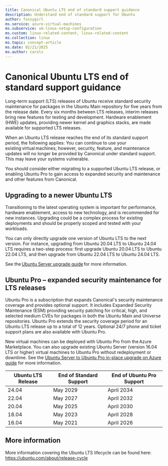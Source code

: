 ```yaml
---
title: Canonical Ubuntu LTS end of standard support guidance 
description: Understand end of standard support for Ubuntu
author: fossygirl
ms.service: azure-virtual-machines
ms.subservice: vm-linux-setup-configuration
ms.custom: linux-related-content, linux-related-content
ms.collection: linux
ms.topic: concept-article
ms.date: 02/21/2025
ms.author: carols
---
```


# Canonical Ubuntu LTS end of standard support guidance 

Long-term support (LTS) releases of Ubuntu receive standard security maintenance for packages in the Ubuntu Main repository for five years from the release date. Every six months between LTS releases, interim releases bring new features for testing and development. Hardware enablement (HWE) updates, providing newer kernel and graphics stacks, are made available for supported LTS releases. 

When an Ubuntu LTS release reaches the end of its standard support period, the following applies: You can continue to use your existing virtual machines; however, security, feature, and maintenance updates will no longer be provided by Canonical under standard support. This may leave your systems vulnerable.  

You should consider either migrating to a supported Ubuntu LTS release, or enabling Ubuntu Pro to gain access to expanded security and maintenance and other features from Canonical.   

## Upgrading to a newer Ubuntu LTS 

Transitioning to the latest operating system is important for performance, hardware enablement, access to new technology, and is recommended for new instances. Upgrading could be a complex process for existing deployments and should be properly scoped and tested with your workloads.   

You can only directly upgrade one version of Ubuntu LTS to the next version. For instance, upgrading from Ubuntu 20.04 LTS to Ubuntu 24.04 LTS requires a two-step process: first upgrade Ubuntu 20.04 LTS to Ubuntu 22.04 LTS, and then upgrade from Ubuntu 22.04 LTS to Ubuntu 24.04 LTS. 

See the [Ubuntu Server upgrade guide](https://ubuntu.com/server/docs/how-to-upgrade-your-release) for more information.  

## Ubuntu Pro – expanded security maintenance for LTS releases

Ubuntu Pro is a subscription that expands Canonical's security maintenance coverage and provides optional support. It includes Expanded Security Maintenance (ESM) providing security patching for critical, high, and selected medium CVEs for packages in both the Ubuntu Main and Universe repositories. Ubuntu Pro extends the security coverage period for an Ubuntu LTS release up to a total of 12 years. Optional 24/7 phone and ticket support plans are also available with Ubuntu Pro.

New virtual machines can be deployed with Ubuntu Pro from the Azure Marketplace. You can also upgrade existing Ubuntu Server (version 16.04 LTS or higher) virtual machines to Ubuntu Pro without redeployment or downtime. See the [Ubuntu Server to Ubuntu Pro in-place upgrade on Azure guide](ubuntu-pro-in-place-upgrade.md) for more information.


| **Ubuntu LTS Release** | **End of Standard Support** | **End of Ubuntu Pro Support** |
|---|---|---|
| 24.04   | May 2029 | April 2034|
| 22.04   |  May 2027 | April 2032 |
| 20.04   | May 2025  | April 2030 |
| 18.04   | May 2023  | April 2028 |
| 16.04   | May 2021  | April 2026 |


## More information  

More information covering the Ubuntu LTS lifecycle can be found here: https://ubuntu.com/about/release-cycle
